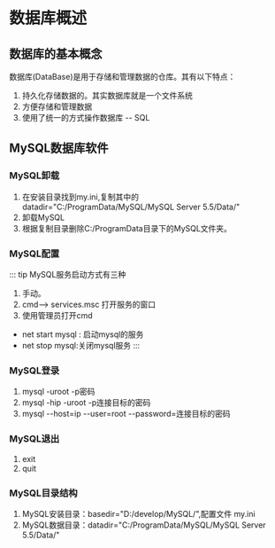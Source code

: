 # 数据库概述
## 数据库的基本概念
数据库(DataBase)是用于存储和管理数据的仓库。其有以下特点：
1. 持久化存储数据的。其实数据库就是一个文件系统
2. 方便存储和管理数据
3. 使用了统一的方式操作数据库 -- SQL

## MySQL数据库软件
### MySQL卸载
1. 在安装目录找到my.ini,复制其中的datadir="C:/ProgramData/MySQL/MySQL Server 5.5/Data/"
2. 卸载MySQL
3. 根据复制目录删除C:/ProgramData目录下的MySQL文件夹。
		
### MySQL配置
::: tip MySQL服务启动方式有三种
1. 手动。
2. cmd--> services.msc 打开服务的窗口
3. 使用管理员打开cmd
  * net start mysql : 启动mysql的服务
  * net stop mysql:关闭mysql服务
:::

### MySQL登录
1. mysql -uroot -p密码
2. mysql -hip -uroot -p连接目标的密码
3. mysql --host=ip --user=root --password=连接目标的密码

### MySQL退出
1. exit
2. quit
	
### MySQL目录结构
1. MySQL安装目录：basedir="D:/develop/MySQL/",配置文件 my.ini
2. MySQL数据目录：datadir="C:/ProgramData/MySQL/MySQL Server 5.5/Data/"